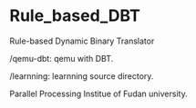# Rule_based_DBT
Rule-based Dynamic Binary Translator

/qemu-dbt:                  qemu with DBT.

/learnning:  learnning source directory. 

Parallel Processing Institue of Fudan university.
